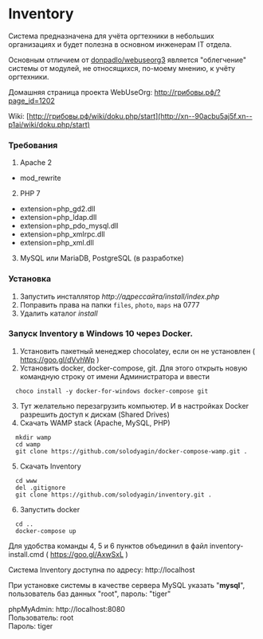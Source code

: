 # Inventory

Система предназначена для учёта оргтехники в небольших организациях и будет полезна в основном инженерам IT отдела.

Основным отличием от [donpadlo/webuseorg3](https://github.com/donpadlo/webuseorg3) является "облегчение" системы  от модулей, не относящихся, по-моему мнению, к учёту оргтехники.

Домашняя страница проекта WebUseOrg: <a href="http://xn--90acbu5aj5f.xn--p1ai/?page_id=1202" target="_blank">http://грибовы.рф/?page_id=1202</a>

Wiki: [http://грибовы.рф/wiki/doku.php/start](http://xn--90acbu5aj5f.xn--p1ai/wiki/doku.php/start)

### Требования
1. Apache 2
  - mod_rewrite
2. PHP 7
  - extension=php_gd2.dll
  - extension=php_ldap.dll
  - extension=php_pdo_mysql.dll
  - extension=php_xmlrpc.dll
  - extension=php_xml.dll
3. MySQL или MariaDB, PostgreSQL (в разработке)

### Установка

1. Запустить инсталлятор _http://адрессайта/install/index.php_
2. Поправить права на папки `files`, `photo`, `maps` на 0777
3. Удалить каталог _install_

### Запуск Inventory в Windows 10 через Docker.
1. Установить пакетный менеджер chocolatey, если он не установлен ( https://goo.gl/dVvhWp )
2. Установить docker, docker-compose, git. Для этого открыть новую командную строку от имени Администратора и ввести
```
  choco install -y docker-for-windows docker-compose git
```
3. Тут желательно перезагрузить компьютер. И в настройках Docker разрешить доступ к дискам (Shared Drives)
4. Скачать WAMP stack (Apache, MySQL, PHP)
```
  mkdir wamp
  cd wamp
  git clone https://github.com/solodyagin/docker-compose-wamp.git .
```
5. Скачать Inventory
```
  cd www
  del .gitignore
  git clone https://github.com/solodyagin/inventory.git .
```
6. Запустить docker
```
  cd ..
  docker-compose up
```
Для удобства команды 4, 5 и 6 пунктов объединил в файл inventory-install.cmd ( https://goo.gl/AxwSxL )

Система Inventory доступна по адресу: http://localhost

При установке системы в качестве сервера MySQL указать "**mysql**", пользователь баз данных "root", пароль: "tiger"

phpMyAdmin: http://localhost:8080 \
Пользователь: root \
Пароль: tiger
